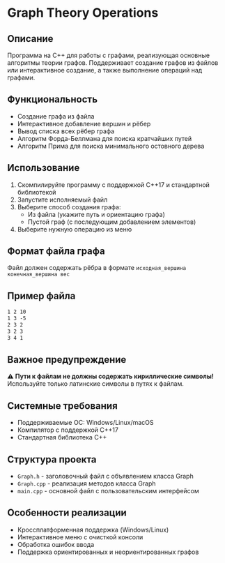 ﻿# Graph Theory Operations

## Описание
Программа на C++ для работы с графами, реализующая основные алгоритмы теории графов. Поддерживает создание графов из файлов или интерактивное создание, а также выполнение операций над графами.

## Функциональность
- Создание графа из файла
- Интерактивное добавление вершин и рёбер
- Вывод списка всех рёбер графа
- Алгоритм Форда-Беллмана для поиска кратчайших путей
- Алгоритм Прима для поиска минимального остовного дерева

## Использование
1. Скомпилируйте программу с поддержкой C++17 и стандартной библиотекой
2. Запустите исполняемый файл
3. Выберите способ создания графа:
   - Из файла (укажите путь и ориентацию графа)
   - Пустой граф (с последующим добавлением элементов)
4. Выберите нужную операцию из меню

## Формат файла графа
Файл должен содержать рёбра в формате `исходная_вершина конечная_вершина вес`

## Пример файла

```input.txt
1 2 10
1 3 -5
2 3 2
3 2 3
3 4 1
```


## Важное предупреждение
⚠️ **Пути к файлам не должны содержать кириллические символы!** Используйте только латинские символы в путях к файлам.

## Системные требования
- Поддерживаемые ОС: Windows/Linux/macOS
- Компилятор с поддержкой C++17
- Стандартная библиотека C++

## Структура проекта
- `Graph.h` - заголовочный файл с объявлением класса Graph
- `Graph.cpp` - реализация методов класса Graph
- `main.cpp` - основной файл с пользовательским интерфейсом

## Особенности реализации
- Кроссплатформенная поддержка (Windows/Linux)
- Интерактивное меню с очисткой консоли
- Обработка ошибок ввода
- Поддержка ориентированных и неориентированных графов